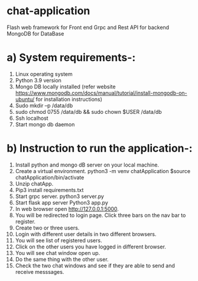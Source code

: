 # chat-application
Flash web framework for Front end
Grpc and Rest API for backend
MongoDB for DataBase

# a) System requirements-:
1) Linux operating system
2) Python 3.9 version
3) Mongo DB locally installed (refer website https://www.mongodb.com/docs/manual/tutorial/install-mongodb-on-ubuntu/ for installation instructions)
4) Sudo mkdir –p /data/db
5) sudo chmod 0755 /data/db && sudo chown $USER /data/db
6) Ssh localhost
7) Start mongo db daemon

# b) Instruction to run the application-:
1. Install python and mongo dB server on your local machine.
2. Create a virtual environment.
python3 -m venv chatApplication
$source chatApplication/bin/activate
3. Unzip chatApp.
4. Pip3 install requirements.txt
5. Start grpc server.
python3 server.py
6. Start flask app server
Python3 app.py
7. In web browser open http://127.0.0.1:5000.
8. You will be redirected to login page. Click three bars on the nav bar to register.
9. Create two or three users.
10. Login with different user details in two different browsers.
11. You will see list of registered users.
12. Click on the other users you have logged in different browser.
13. You will see chat window open up.
14. Do the same thing with the other user.
15. Check the two chat windows and see if they are able to send and receive messsages.
